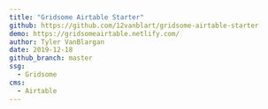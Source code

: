 ```yaml
---
title: "Gridsome Airtable Starter"
github: https://github.com/12vanblart/gridsome-airtable-starter
demo: https://gridsomeairtable.netlify.com/
author: Tyler VanBlargan
date: 2019-12-18
github_branch: master
ssg:
  - Gridsome
cms:
  - Airtable
---
```

